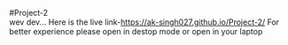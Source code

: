 #Project-2                                                                                                                                                                                                                                                                                                                                                          
wev dev...
  Here is the live link-https://ak-singh027.github.io/Project-2/
       For better experience please open in destop mode or open in your laptop 
